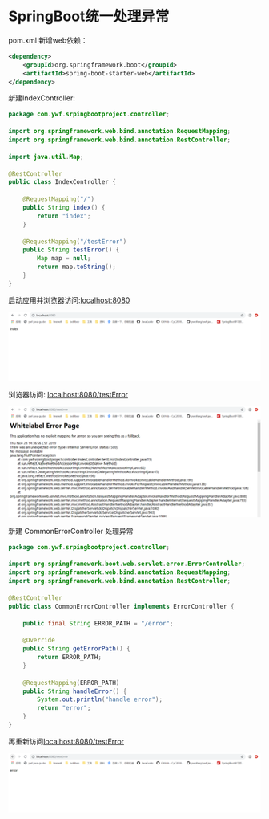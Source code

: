 # SpringBoot统一处理异常

 pom.xml 新增web依赖： 

```xml
<dependency>
    <groupId>org.springframework.boot</groupId>
    <artifactId>spring-boot-starter-web</artifactId>
</dependency>
```

新建IndexController:

```java
package com.ywf.srpingbootproject.controller;

import org.springframework.web.bind.annotation.RequestMapping;
import org.springframework.web.bind.annotation.RestController;

import java.util.Map;

@RestController
public class IndexController {

    @RequestMapping("/")
    public String index() {
        return "index";
    }

    @RequestMapping("/testError")
    public String testError() {
        Map map = null;
        return map.toString();
    }
}
```



启动应用并浏览器访问:[localhost:8080](localhost:8080)

![#img](img/sb07.png)

 浏览器访问: [localhost:8080/testError](localhost:8080/testError)

![img](img/sb08.png)



新建 CommonErrorController 处理异常

```java
package com.ywf.srpingbootproject.controller;

import org.springframework.boot.web.servlet.error.ErrorController;
import org.springframework.web.bind.annotation.RequestMapping;
import org.springframework.web.bind.annotation.RestController;

@RestController
public class CommonErrorController implements ErrorController {

    public final String ERROR_PATH = "/error";

    @Override
    public String getErrorPath() {
        return ERROR_PATH;
    }

    @RequestMapping(ERROR_PATH)
    public String handleError() {
        System.out.println("handle error");
        return "error";
    }
}
```

再重新访问[localhost:8080/testError](localhost:8080/testError)

![img](img/sb09.png)

